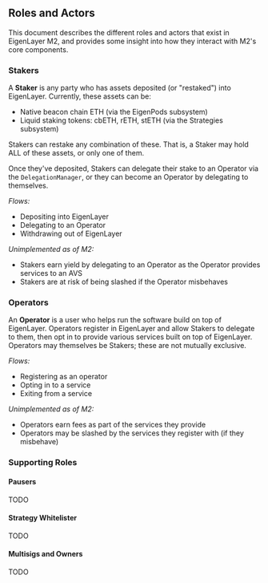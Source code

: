 ## Roles and Actors

This document describes the different roles and actors that exist in EigenLayer M2, and provides some insight into how they interact with M2's core components.

### Stakers

A **Staker** is any party who has assets deposited (or "restaked") into EigenLayer. Currently, these assets can be:
* Native beacon chain ETH (via the EigenPods subsystem)
* Liquid staking tokens: cbETH, rETH, stETH (via the Strategies subsystem)

Stakers can restake any combination of these. That is, a Staker may hold ALL of these assets, or only one of them.

Once they've deposited, Stakers can delegate their stake to an Operator via the `DelegationManager`, or they can become an Operator by delegating to themselves.

*Flows:*
* Depositing into EigenLayer
* Delegating to an Operator
* Withdrawing out of EigenLayer

*Unimplemented as of M2:*
* Stakers earn yield by delegating to an Operator as the Operator provides services to an AVS
* Stakers are at risk of being slashed if the Operator misbehaves

### Operators

An **Operator** is a user who helps run the software build on top of EigenLayer. Operators register in EigenLayer and allow Stakers to delegate to them, then opt in to provide various services built on top of EigenLayer. Operators may themselves be Stakers; these are not mutually exclusive.

*Flows:*
* Registering as an operator
* Opting in to a service
* Exiting from a service

*Unimplemented as of M2:*
* Operators earn fees as part of the services they provide
* Operators may be slashed by the services they register with (if they misbehave)

### Supporting Roles

#### Pausers

TODO

#### Strategy Whitelister

TODO

#### Multisigs and Owners

TODO

